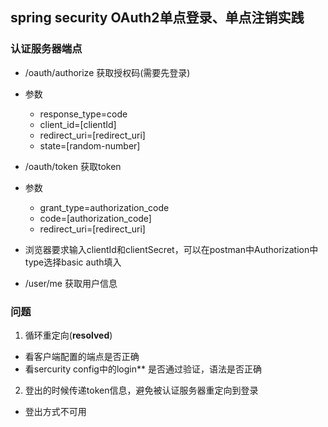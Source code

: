 ## spring security OAuth2单点登录、单点注销实践

### 认证服务器端点
- /oauth/authorize  获取授权码(需要先登录)
- 参数
    - response_type=code
    - client_id=[clientId]
    - redirect_uri=[redirect_uri]
    - state=[random-number]
    
- /oauth/token 获取token
- 参数
    - grant_type=authorization_code
    - code=[authorization_code]
    - redirect_uri=[redirect_uri]
- 浏览器要求输入clientId和clientSecret，可以在postman中Authorization中type选择basic auth填入 

- /user/me 获取用户信息

### 问题
1. 循环重定向(**resolved**)
- 看客户端配置的端点是否正确
- 看sercurity config中的login** 是否通过验证，语法是否正确

2. 登出的时候传递token信息，避免被认证服务器重定向到登录
- 登出方式不可用
